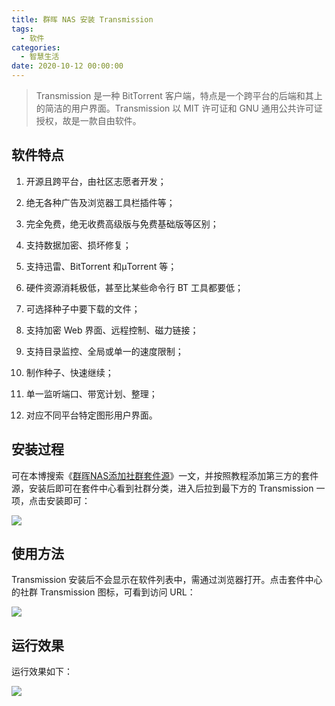 ```yaml
---
title: 群晖 NAS 安装 Transmission
tags:
  - 软件
categories:
  - 智慧生活
date: 2020-10-12 00:00:00
---
```


> Transmission 是一种 BitTorrent 客户端，特点是一个跨平台的后端和其上的简洁的用户界面。Transmission 以 MIT 许可证和 GNU 通用公共许可证授权，故是一款自由软件。

<!-- more -->

## 软件特点

1. 开源且跨平台，由社区志愿者开发；

2. 绝无各种广告及浏览器工具栏插件等；

3. 完全免费，绝无收费高级版与免费基础版等区别；

4. 支持数据加密、损坏修复；

5. 支持迅雷、BitTorrent 和μTorrent 等；

6. 硬件资源消耗极低，甚至比某些命令行 BT 工具都要低；

7. 可选择种子中要下载的文件；

8. 支持加密 Web 界面、远程控制、磁力链接；

9. 支持目录监控、全局或单一的速度限制；

10. 制作种子、快速继续；
 
11. 单一监听端口、带宽计划、整理；

12. 对应不同平台特定图形用户界面。

## 安装过程

可在本博搜索《[群晖NAS添加社群套件源](https://dusays.com/266/)》一文，并按照教程添加第三方的套件源，安装后即可在套件中心看到社群分类，进入后拉到最下方的 Transmission 一项，点击安装即可：

![](https://cdn.dusays.com/2020/10/271-1.jpg)

## 使用方法

Transmission 安装后不会显示在软件列表中，需通过浏览器打开。点击套件中心的社群 Transmission 图标，可看到访问 URL：

![](https://cdn.dusays.com/2020/10/271-2.jpg)

## 运行效果

运行效果如下：

![](https://cdn.dusays.com/2020/10/271-3.jpg)